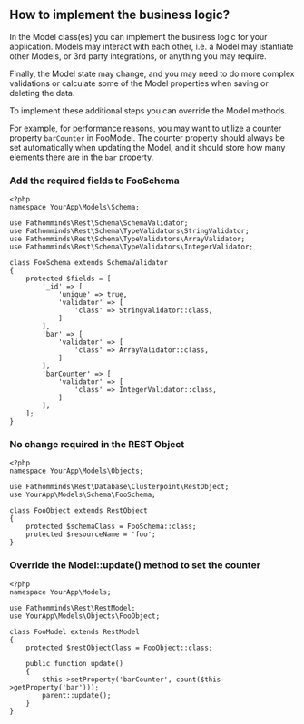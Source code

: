 ## How to implement the business logic? ##

In the Model class(es) you can implement the business logic for your application. Models may interact with each other, i.e. a Model may istantiate other Models, or 3rd party integrations, or anything you may require.

Finally, the Model state may change, and you may need to do more complex validations or calculate some of the Model properties when saving or deleting the data.

To implement these additional steps you can override the Model methods.

For example, for performance reasons, you may want to utilize a counter property `barCounter` in FooModel. The counter property should always be set automatically when updating the Model, and it should store how many elements there are in the `bar` property.

### Add the required fields to FooSchema ###

```
<?php
namespace YourApp\Models\Schema;

use Fathomminds\Rest\Schema\SchemaValidator;
use Fathomminds\Rest\Schema\TypeValidators\StringValidator;
use Fathomminds\Rest\Schema\TypeValidators\ArrayValidator;
use Fathomminds\Rest\Schema\TypeValidators\IntegerValidator;

class FooSchema extends SchemaValidator
{
    protected $fields = [
        '_id' => [
            'unique' => true,
            'validator' => [
                'class' => StringValidator::class,
            ]
        ],
        'bar' => [
            'validator' => [
                'class' => ArrayValidator::class,
            ]
        ],
        'barCounter' => [
            'validator' => [
                'class' => IntegerValidator::class,
            ]
        ],
    ];
}

```

### No change required in the REST Object ###

```
<?php
namespace YourApp\Models\Objects;

use Fathomminds\Rest\Database\Clusterpoint\RestObject;
use YourApp\Models\Schema\FooSchema;

class FooObject extends RestObject
{
    protected $schemaClass = FooSchema::class;
    protected $resourceName = 'foo';
}

```

### Override the Model::update() method to set the counter ###

```
<?php
namespace YourApp\Models;

use Fathomminds\Rest\RestModel;
use YourApp\Models\Objects\FooObject;

class FooModel extends RestModel
{
    protected $restObjectClass = FooObject::class;

    public function update()
    {
        $this->setProperty('barCounter', count($this->getProperty('bar')));
        parent::update();
    }
}

```
